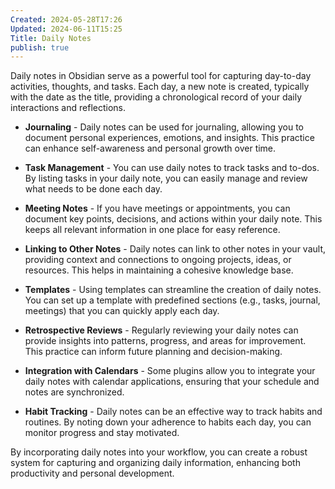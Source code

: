 ```yaml
---
Created: 2024-05-28T17:26
Updated: 2024-06-11T15:25
Title: Daily Notes
publish: true
---
```

Daily notes in Obsidian serve as a powerful tool for capturing day-to-day activities, thoughts, and tasks. Each day, a new note is created, typically with the date as the title, providing a chronological record of your daily interactions and reflections.

- **Journaling** - Daily notes can be used for journaling, allowing you to document personal experiences, emotions, and insights. This practice can enhance self-awareness and personal growth over time.
    
- **Task Management** - You can use daily notes to track tasks and to-dos. By listing tasks in your daily note, you can easily manage and review what needs to be done each day.
    
- **Meeting Notes** - If you have meetings or appointments, you can document key points, decisions, and actions within your daily note. This keeps all relevant information in one place for easy reference.
    
- **Linking to Other Notes** - Daily notes can link to other notes in your vault, providing context and connections to ongoing projects, ideas, or resources. This helps in maintaining a cohesive knowledge base.
    
- **Templates** - Using templates can streamline the creation of daily notes. You can set up a template with predefined sections (e.g., tasks, journal, meetings) that you can quickly apply each day.
    
- **Retrospective Reviews** - Regularly reviewing your daily notes can provide insights into patterns, progress, and areas for improvement. This practice can inform future planning and decision-making.
    
- **Integration with Calendars** - Some plugins allow you to integrate your daily notes with calendar applications, ensuring that your schedule and notes are synchronized.
    
- **Habit Tracking** - Daily notes can be an effective way to track habits and routines. By noting down your adherence to habits each day, you can monitor progress and stay motivated.
    

By incorporating daily notes into your workflow, you can create a robust system for capturing and organizing daily information, enhancing both productivity and personal development.